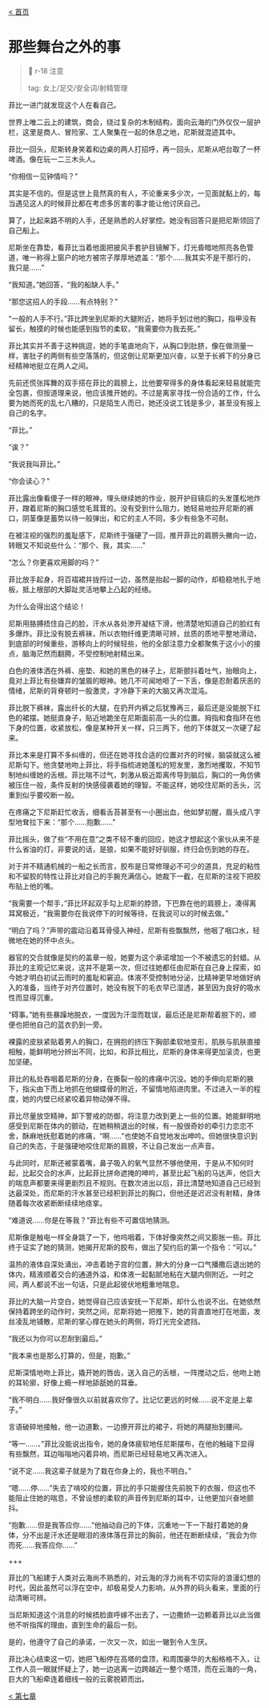 [< 首页](./index.html)



# 那些舞台之外的事



> 📢 r-18 注意
>
> tag: 女上/足交/安全词/射精管理



菲比一进门就发现这个人在看自己。

世界上唯二云上的建筑，商会，绕过复杂的木制结构，面向云海的门外仅仅一层护栏，这里是商人、冒险家、工人聚集在一起的休息之地，尼斯就混迹其中。

菲比一回头，尼斯转身笑着和边桌的两人打招呼，再一回头，尼斯从吧台取了一杯啤酒。像在玩一二三木头人。

“你相信一见钟情吗？”

其实是不信的。但是这世上竟然真的有人，不论重来多少次，一见面就黏上的，每当遇见这人的时候菲比都在考虑多厉害的事才能让他讨厌自己。

算了，比起来路不明的人手，还是熟悉的人好掌控。她没有回答只是把尼斯领回了自己船上。

尼斯坐在靠垫，看菲比当着他面把披风手套护目镜解下，灯光昏暗地照亮各色管道，唯一称得上窗户的地方被帘子厚厚地遮盖：“那个……我其实不是干那行的，我只是……”

“我知道。”她回答，“我的船缺人手。”

“那您这招人的手段……有点特别？”

“一般的人手不行。”菲比跨坐到尼斯的大腿附近，她将手划过他的胸口，指甲没有留长，触摸的时候也能感到指节的柔软，“我需要你为我去死。”



菲比其实并不善于这种挑逗，她的手笔直地向下，从胸口到肚脐，像在做测量一样，害肚子的两侧有些空落落的，但这倒让尼斯更加兴奋，以至于长裤下的分身已经精神地挺立在两人之间。

先前还慌张挥舞的双手搭在菲比的肩膀上，比他要窄得多的身体看起来轻易就能完全包裹，但按道理来说，他应该推开她的。不过是离家寻找一份合适的工作，什么要为她而死的乱七八糟的，只是陌生人而已，她还没说工钱是多少，甚至没有报上自己的名字。

“菲比。”

“诶？”

“我说我叫菲比。”

“你会读心？”

菲比露出像看傻子一样的眼神，埋头继续她的作业，脱开护目镜后的头发蓬松地炸开，蹭着尼斯的胸口感觉毛茸茸的。没有受到什么阻力，她轻易地拉开尼斯的裤口，阴茎像是蓄势以待一般弹出，和它的主人不同，多少有些急不可耐。

在被注视的强烈的羞耻感下，尼斯终于强硬了一回，推开菲比的肩膀头撇向一边，转眼又不知说些什么：“那个、我，其实……”

“怎么？你更喜欢用脚的吗？”

菲比放手起身，将百褶裙并拢捋过一边，虽然是抬起一脚的动作，却稳稳地扎于地板，抵上根部的大脚趾灵活地攀上凸起的经络。

为什么会得出这个结论！

尼斯用胳膊捂住自己的脸，汗水从各处渗开凝结下滑，他清楚地知道自己的脸红有多爆炸。菲比没有脱去裤袜，所以衣物纤维更清晰可辨，丝质的质地平整地滑动，到底部的时候重些，游移向上的时候轻些，他的全部注意力全都聚焦于这小小的接点，脑海茫然而翻腾，不受控制地射精出来。

白色的液体洒在外裤、座垫、和她的黑色的袜子上，尼斯颤抖着吐气，抬眼向上，竟对上菲比有些嫌弃的皱眉的眼神。她几不可闻地咂了一下舌，像是忍耐着厌恶的情绪，尼斯的背脊顿时一股激灵，才冷静下来的大脑又再次混沌。

菲比脱下裤袜，露出纤长的大腿，在扔开内裤之后犹豫再三，最后还是没能脱下红色的裙摆。她挺直身子，贴近地跪坐在尼斯面前高一头的位置。拇指和食指环在他下身的位置，收紧放松，像是某种开关一样，只三两下，他的下体就又一次硬了起来。

菲比本来是打算不多纠缠的，但还在她寻找合适的位置对齐的时候，脑袋就这么被尼斯勾下。他贪婪地吻上菲比，将手指梳进她蓬松的短发里，激烈地攫取，不知节制地纠缠她的舌根。菲比喘不过气，刺激从极近距离传导到脑后，胸口的一角仿佛被压住一般，条件反射的快感侵袭着她的理智。不能这样，她咬住尼斯的舌头，沉重到似乎要咬断一般。

在疼痛之下尼斯赶忙收舌，细看舌苔甚至有一小圈出血，他如梦初醒，眉头成八字型地耷拉下来：“那个……抱歉……”

菲比摇头，做了些“不用在意”之类不轻不重的回应，她这才想起这个家伙从来不是什么省油的灯，非要说的话，是狼，如果不能好好驯服，终归会伤到她的存在。

对于并不精通机械的一船之长而言，胶布是日常修理必不可少的道具，充足的粘性和不留胶的特性让菲比对自己的手腕充满信心。她裁下一截，在尼斯的注视下把胶布贴上他的嘴。

“我需要一个帮手，”菲比环起双手勾上尼斯的脖颈，下巴靠在他的肩膀上，凑得离耳窝极近，“我需要你在我说停下的时候等待，在我说可以的时候去做。”

“明白了吗？”声带的震动沿着耳骨侵入神经，尼斯有些飘飘然，他咽了咽口水，轻微地在她的怀中点头。

器官的交合就像是契约的盖章一般，她要为这个承诺增加一个不被遗忘的封蜡。从菲比的主观记忆来说，这并不是第一次，但过往她都任由尼斯在自己身上探索，如今她才明白初试云雨时的羞耻和窘迫。体液不受控制地分泌，比精神更早地做好纳入的准备，当终于对齐位置时，她没有脱下的毛衣早已湿透，甚至因为良好的吸水性而显得沉重。

“碍事。”她有些暴躁地脱衣，一度因为汗湿而耽误，最后还是尼斯帮着脱下的，顺便也把他自己的蓝衣扔到一旁。

裸露的皮肤紧贴着男人的胸口，在拥抱的挤压下胸部柔软地变形，肌肤与肌肤直接相触，能鲜明地分辨出不同，比如，和菲比相比，尼斯的身体来得更加滚烫，也更加坚硬。

菲比的私处吞咽着尼斯的分身，在撕裂一般的疼痛中沉没。她的手伸向尼斯的腋下，指尖由下而上地抓在他蝴蝶骨的附近，不留情地陷进肉里。不过进入一半的程度，她的内壁已经紧咬着异物动弹不得。

菲比尽量放空精神，卸下警戒的防御，将注意力改到更上一些的位置。她能鲜明地感受到尼斯在体内的颤动，在她稍稍退出的时候，有一股很奇妙的牵引力恋恋不舍，酥麻地抚慰着她的疼痛，“啊……”也使她不自觉地发出呻吟。但她很快意识到自己的失态，于是强硬地咬住尼斯的肩膀，不让自己发出一点声音。

与此同时，尼斯还被蒙着嘴，鼻子吸入的氧气显然不够他使用，于是从不知何时起，比起交合的水声，比起菲比拼命遮掩的呻吟，甚至比起飞船的马达声，他巨大的喘息声都要来得更剧烈且不规则。在数次进出以后，菲比清楚地知道自己已经到达最深处，而尼斯的汗水甚至已经积到菲比的胸口，但他还是迟迟没有射精，身体随着每次收紧断断续续地痉挛。

“难道说……你是在等我？”菲比有些不可置信地猜测。

尼斯像是触电一样全身跳了一下，他呜咽着，下体好像突然之间又膨胀一些。菲比终于证实了她的猜测，她揭开尼斯的胶布，做出了契约后的第一个指令：“可以。”

温热的液体自深处涌出，冲击着她子宫的位置，肿大的分身一口气播撒后退出她的体内，精液顺着交合的通道外溢，和体液一起黏腻地粘在大腿内侧附近。一时之间，两人都说不出一句话，只是此起彼伏地粗重地喘息。

菲比的大脑一片空白，她觉得自己应该安抚一下尼斯，却什么也说不出。在她依然保持着跨坐的动作时，突然之间，尼斯将她一把推下，她的背直直地打在地面，发丝凌乱地铺散，尼斯的掌心撑在她头的两侧，将灯光完全遮挡。

“我还以为你可以忍耐到最后。”

“我本来也是那么打算的，但是，抱歉。”

尼斯深情地吻上菲比，撬开她的唇齿，送入自己的舌根，一阵搅动之后，他吻上她的耳轮廓，好像上瘾一样地舔舐她的耳垂。

“我不明白……我好像很久以前就喜欢你了。比记忆更远的时候……说不定是上辈子。”

言语破碎地接触，他一边道歉，一边撩开菲比的裙子，将她的两腿抬到腰间。

“等一……、”菲比没能说出指令，她的身体疲软地任尼斯摆布，在他的触碰下显得有些飘然，耳边嗡嗡地闪着异响，而尼斯已经轻易地又再次进入。

“说不定……我这辈子就是为了栽在你身上的，我也不明白。”

“嗯……停……”失去了啃咬的位置，菲比的手只能握住先前脱下的衣服，但这也不能阻止住她的喘息，不曾设想的柔软的声音传到尼斯的耳中，让他更加兴奋地颤抖。

“抱歉……但是我答应你……”他抽动自己的下体，沉重地一下一下敲打着她的身体，分不出是汗水还是眼泪的液体落在菲比的胸前，他还在断断续续，“我会为你而死……我答应你……”



+++



菲比的飞船建于人类对云海尚不熟悉的，对云海的浮力尚有不切实际的浪漫幻想的时代，因此虽然可以浮在空中，却极易受人力影响，从外界的码头看来，里面的行动清晰可辨。

当尼斯知道这个消息的时候捂脸直呼嫁不出去了，一边撒娇一边赖着菲比以此当做他不听指挥的理由，直到生命的最后一刻。

是的，他遵守了自己的承诺，一次又一次，如出一辙到令人生厌。

菲比决心结束这一切，她把飞船停在高塔的盘顶，和周围豪华的大船格格不入，让工作人员一眼就怀疑上了，她一边逃离一边跨越近一整个塔顶，而在云海的一角，巨大的飞船牵连着细线一般的云雾脱颖而出。



[< 第七章](./7.html)

